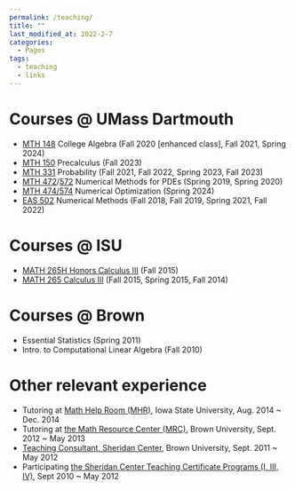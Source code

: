 ```yaml
---
permalink: /teaching/
title: ""
last_modified_at: 2022-2-7
categories:
  - Pages
tags:
  - teaching
  - links
---
```

# Courses @ UMass Dartmouth
* [MTH 148](https://catalog.umassd.edu/preview_course_nopop.php?catoid=66&coid=226656) College Algebra (Fall 2020 [enhanced class], Fall 2021, Spring 2024)
* [MTH 150](https://catalog.umassd.edu/preview_course_nopop.php?catoid=73&coid=241774) Precalculus (Fall 2023)
* [MTH 331](https://catalog.umassd.edu/preview_course_nopop.php?catoid=47&coid=171120) Probability (Fall 2021, Fall 2022, Spring 2023, Fall 2023)
* [MTH 472](https://catalog.umassd.edu/preview_course_nopop.php?catoid=47&coid=171132)/[572](https://catalog.umassd.edu/preview_course_nopop.php?catoid=64&coid=223426) Numerical Methods for PDEs (Spring 2019, Spring 2020)
* [MTH 474](https://catalog.umassd.edu/preview_course_nopop.php?catoid=12&coid=43546)[/574]() Numerical Optimization (Spring 2024)
* [EAS 502](https://catalog.umassd.edu/preview_course_nopop.php?catoid=39&coid=136248) Numerical Methods (Fall 2018, Fall 2019, Spring 2021, Fall 2022)
<!--- * EAS 502 Numerical Methods (Fall 2018, Fall 2019, [Spring 2021](EAS502)) -->

# Courses @ ISU
* [MATH 265H Honors Calculus III](http://catalog.iastate.edu/azcourses/math/#) (Fall 2015)
* [MATH 265 Calculus III](http://catalog.iastate.edu/azcourses/math/#) (Fall 2015, Spring 2015, Fall 2014)

# Courses @ Brown
* Essential Statistics (Spring 2011)
* Intro. to Computational Linear Algebra (Fall 2010)

# Other relevant experience

* Tutoring at [Math Help Room (MHR)](https://math.iastate.edu/mathhelp/), Iowa State University, Aug. 2014 ~ Dec. 2014
* Tutoring at [the Math Resource Center (MRC)](https://www.brown.edu/academics/math/math-resource-center), Brown University, Sept. 2012 ~ May 2013
* [Teaching Consultant, Sheridan Center](https://www.brown.edu/sheridan/programs-services/certificates/teaching-consultant-program), Brown University, Sept. 2011 ~ May 2012
* Participating [the Sheridan Center Teaching Certificate Programs (I, III, IV)](https://www.brown.edu/sheridan/programs-services/certificates), Sept 2010 ~ May 2012
